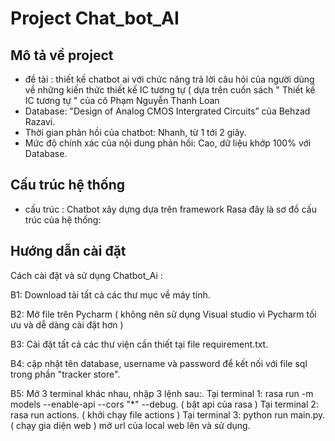 
# Project Chat_bot_AI




## Mô tả về project

- đề tài : thiết kế chatbot ai với chức năng trả lời câu hỏi của người dùng về những kiến thức thiết kế IC tương tự ( dựa trên cuốn sách " Thiết kế IC tương tự " của cô Phạm Nguyễn Thanh Loan
- Database: "Design of Analog CMOS Intergrated Circuits” của Behzad Razavi. ​
- Thời gian phản hồi của chatbot: Nhanh, từ 1 tới 2 giây.​
- Mức độ chính xác của nội dung phản hồi: Cao, dữ liệu khớp 100% với Database.


## Cấu trúc hệ thống
- cấu trúc : Chatbot xây dựng dựa trên framework Rasa
  đây là sơ đồ cấu trúc của hệ thống: 

## Hướng dẫn cài đặt
Cách cài đặt và sử dụng Chatbot_Ai : 

B1: Download tải tất cả các thư mục về máy tính.

B2: Mở file trên Pycharm ( không nên sử dụng Visual studio vì Pycharm tối ưu và dễ dàng cài đặt hơn )  

B3: Cài đặt tất cả các thư viện cần thiết tại file requirement.txt.

B4: cập nhật tên database, username và password để kết nối với file sql trong phần "tracker store".

B5: Mở 3 terminal khác nhau, nhập 3 lệnh sau:.
Tại terminal 1: rasa run -m models --enable-api --cors "*" --debug. ( bật api của rasa ) 
Tại terminal 2: rasa run actions. ( khởi chạy file actions )
Tại terminal 3: python run main.py. ( chạy gia diện web ) 
mở url của local web lên và sử dụng.
